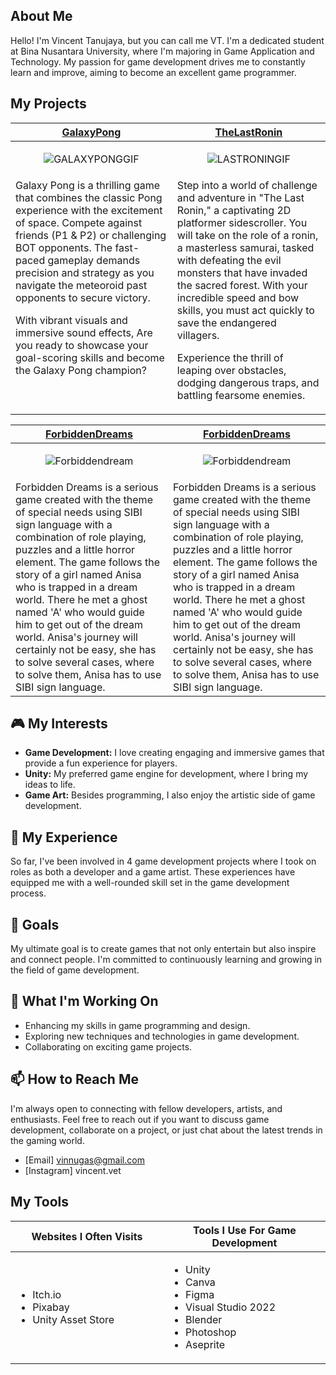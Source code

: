 ## About Me

Hello! I'm Vincent Tanujaya, but you can call me VT. I'm a dedicated student at Bina Nusantara University, where I'm majoring in Game Application and Technology. My passion for game development drives me to constantly learn and improve, aiming to become an excellent game programmer.


<h2>My Projects</h2>

<!-- ============================================= -->
<table>
  <thead>
    <tr>
      <th width="500px" align="center"><a href="https://github.com/VuinZ/GalaxyPong">GalaxyPong</th>
      <th width="500px" align="center"><a href="https://github.com/VuinZ/TheLastRonin">TheLastRonin</th>
    </tr>
  </thead>
  <tbody>
  <tr width="500px" align="center">
  <td>
    
![GALAXYPONGGIF](https://github.com/VuinZ/VuinZ/assets/156357008/a4a4dd3b-d23b-4f25-83bd-1886f6bc54e3)


  </td>
  <td>

![LASTRONINGIF](https://github.com/VuinZ/VuinZ/assets/156357008/d01b3f6e-678c-4a5d-a139-2e45ebacef07)


  </td>
  </tr>
  <tr width="500px">
  <td valign="text-top">
Galaxy Pong is a thrilling game that combines the classic Pong experience with the excitement of space. Compete against friends (P1 & P2) or challenging BOT opponents. The fast-paced gameplay demands precision and strategy as you navigate the meteoroid past opponents to secure victory. 
    
With vibrant visuals and immersive sound effects, Are you ready to showcase your goal-scoring skills and become the Galaxy Pong champion?
  </td>
  <td valign="text-top">
Step into a world of challenge and adventure in "The Last Ronin," a captivating 2D platformer sidescroller. You will take on the role of a ronin, a masterless samurai, tasked with defeating the evil monsters that have invaded the sacred forest. With your incredible speed and bow skills, you must act quickly to save the endangered villagers.

Experience the thrill of leaping over obstacles, dodging dangerous traps, and battling fearsome enemies.
  </td>
  </tr>
  

  </tbody>
</table>
<!-- ============================================= -->
<table>
  <thead>
    <tr>
      <th width="500px" align="center"><a href="https://github.com/VuinZ/Forbidden-Dream-Project">ForbiddenDreams</th>
      <th width="500px" align="center"><a href="https://github.com/VuinZ/Forbidden-Dream-Project">ForbiddenDreams</th>
    </tr>
  </thead>
  <tbody>
  <tr width="500px" align="center">
  <td>

  ![Forbiddendream](https://github.com/VuinZ/VuinZ/assets/156357008/27c71065-fd44-4752-a916-235bb19689b2)
  
  </td>
  <td>

  ![Forbiddendream](https://github.com/VuinZ/VuinZ/assets/156357008/27c71065-fd44-4752-a916-235bb19689b2)


  </td>
  </tr>
  <tr width="500px">
  <td valign="text-top">
Forbidden Dreams is a serious game created with the theme of special needs using SIBI sign language with a combination of role playing, puzzles and a little horror element. The game follows the story of a girl named Anisa who is trapped in a dream world. There he met a ghost named 'A' who would guide him to get out of the dream world. Anisa's journey will certainly not be easy, she has to solve several cases, where to solve them, Anisa has to use SIBI sign language.  

  </td>
  <td valign="text-top">
Forbidden Dreams is a serious game created with the theme of special needs using SIBI sign language with a combination of role playing, puzzles and a little horror element. The game follows the story of a girl named Anisa who is trapped in a dream world. There he met a ghost named 'A' who would guide him to get out of the dream world. Anisa's journey will certainly not be easy, she has to solve several cases, where to solve them, Anisa has to use SIBI sign language. 
  </td>
  </tr>
  

  </tbody>
</table>

## 🎮 My Interests

- **Game Development:** I love creating engaging and immersive games that provide a fun experience for players.
- **Unity:** My preferred game engine for development, where I bring my ideas to life.
- **Game Art:** Besides programming, I also enjoy the artistic side of game development.

## 💼 My Experience

So far, I've been involved in 4 game development projects where I took on roles as both a developer and a game artist. These experiences have equipped me with a well-rounded skill set in the game development process.

## 🎯 Goals

My ultimate goal is to create games that not only entertain but also inspire and connect people. I'm committed to continuously learning and growing in the field of game development.

## 🌱 What I'm Working On

- Enhancing my skills in game programming and design.
- Exploring new techniques and technologies in game development.
- Collaborating on exciting game projects.

## 📫 How to Reach Me

I'm always open to connecting with fellow developers, artists, and enthusiasts. Feel free to reach out if you want to discuss game development, collaborate on a project, or just chat about the latest trends in the gaming world.

- [Email] vinnugas@gmail.com
- [Instagram] vincent.vet




<!-- ============================================= -->
<h2>My Tools</h2>
<table>
  <thead>
    <tr>
      <th width="500px" align="center">Websites I Often Visits</th>
      <th width="500px" align="center">Tools I Use For Game Development</th>
    </tr>
  </thead>
  <tbody>
  <tr width="500px" align="left">
  <td>

  - Itch.io
  - Pixabay
  - Unity Asset Store
  
  </td>
  <td>

  - Unity
  - Canva
  - Figma
  - Visual Studio 2022
  - Blender
  - Photoshop
  - Aseprite


  </td>
  </tr>
  </tbody>
</table>
<!-- ============================================= -->
